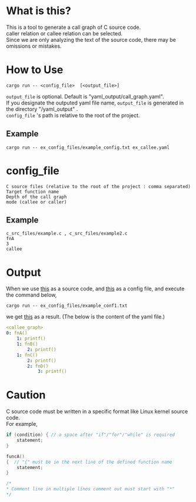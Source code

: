 # What is this?
This is a tool to generate a call graph of C source code.
<br>
caller relation or callee relation can be selected.
<br>
Since we are only analyzing the text of the source code, there may be omissions or mistakes.

# How to Use
```
cargo run -- <config_file>  [<output_file>]
```
```output_file``` is optional. Default is "yaml_output/call_graph.yaml".
<br>
If you designate the outputed yaml file name, ```output_file``` is generated in the directory "/yaml_output" .
<br>
```config_file``` 's path is relative to the root of the project.

## Example
```
cargo run -- ex_config_files/example_config.txt ex_callee.yaml
```

# config_file
```
C source files (relative to the root of the project : comma separated)
Target function name
Depth of the call graph
mode (callee or caller)
```

## Example
```
c_src_files/example.c , c_src_files/example2.c
fnA
3
callee
```

# Output
When we use [this](./ex_c_src_files/example.c) as a source code, and [this](./ex_config_files/example_conf1.txt) as a config file, and execute the command below,
```
cargo run -- ex_config_files/example_conf1.txt
```
we get [this](./ex_yaml_output/example_callee.yaml) as a result.
(The below is the content of the yaml file.)

```yaml
<callee_graph>
0: fnA()
    1: printf()
    1: fnB()
        2: printf()
    1: fnC()
        2: printf()
        2: fnD()
            3: printf()

```

# Caution
C source code must be written in a specific format like Linux kernel source code.
<br>
For example,
```c
if (condition) { // a space after "if"/"for"/"while" is required
    statement;
}
```

```c
funcA()
{  // "{" must be in the next line of the defined function name
    statement;
}
```

```c
/*
* Comment line in multiple lines comment out must start with "*"
*/

```